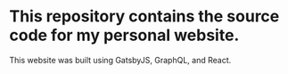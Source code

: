 # This repository contains the source code for my personal website. 
This website was built using GatsbyJS, GraphQL, and React.


